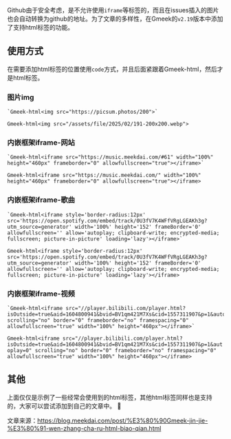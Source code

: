 Github由于安全考虑，是不允许使用`iframe`等标签的，而且在issues插入的图片也会自动转换为github的地址。为了文章的多样性，在Gmeek的`v2.19`版本中添加了支持html标签的功能。

## 使用方式

在需要添加html标签的位置使用`code`方式，并且后面紧跟着Gmeek-html，然后才是html标签。

### 图片img
```
`Gmeek-html<img src="https://picsum.photos/200">`
```

`Gmeek-html<img src="/assets/file/2025/02/191-200x200.webp">`

### 内嵌框架iframe-网站
```
`Gmeek-html<iframe src="https://music.meekdai.com/#61" width="100%" height="460px" frameborder="0" allowfullscreen="true"></iframe>`
```

`Gmeek-html<iframe src="https://music.meekdai.com/" width="100%" height="460px" frameborder="0" allowfullscreen="true"></iframe>`

### 内嵌框架iframe-歌曲
```
`Gmeek-html<iframe style='border-radius:12px' src='https://open.spotify.com/embed/track/0U3fV7K4WFfVRgLGEAKh3g?utm_source=generator' width='100%' height='152' frameBorder='0' allowfullscreen='' allow='autoplay; clipboard-write; encrypted-media; fullscreen; picture-in-picture' loading='lazy'></iframe>`
```

`Gmeek-html<iframe style='border-radius:12px' src='https://open.spotify.com/embed/track/0U3fV7K4WFfVRgLGEAKh3g?utm_source=generator' width='100%' height='152' frameBorder='0' allowfullscreen='' allow='autoplay; clipboard-write; encrypted-media; fullscreen; picture-in-picture' loading='lazy'></iframe>`

### 内嵌框架iframe-视频
```
`Gmeek-html<iframe src="//player.bilibili.com/player.html?isOutside=true&aid=1604800941&bvid=BV1qm421M7Xs&cid=1557311907&p=1&autoplay=0" scrolling="no" border="0" frameborder="no" framespacing="0" allowfullscreen="true" width="100%" height="460px"></iframe>`
```

`Gmeek-html<iframe src="//player.bilibili.com/player.html?isOutside=true&aid=1604800941&bvid=BV1qm421M7Xs&cid=1557311907&p=1&autoplay=0" scrolling="no" border="0" frameborder="no" framespacing="0" allowfullscreen="true" width="100%" height="460px"></iframe>`

## 其他
上面仅仅是示例了一些经常会使用到的html标签，其他html标签同样也是支持的，大家可以尝试添加到自己的文章中。 :clinking_glasses:

文章来源：https://blog.meekdai.com/post/%E3%80%90Gmeek-jin-jie-%E3%80%91-wen-zhang-cha-ru-html-biao-qian.html